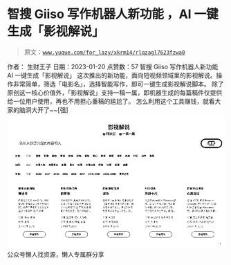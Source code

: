 # 智搜 Giiso 写作机器人新功能 ，AI 一键生成「影视解说」

> 原文：[`www.yuque.com/for_lazy/xkrm14/rlqzagl7623fzwa0`](https://www.yuque.com/for_lazy/xkrm14/rlqzagl7623fzwa0)

<ne-p id="uc3ae1fee" data-lake-id="uc3ae1fee"><ne-text id="u9dd2269c">作者： 生财王子</ne-text></ne-p> <ne-p id="u0298ce6f" data-lake-id="u0298ce6f"><ne-text id="uc349aa6c">日期：2023-01-20</ne-text></ne-p> <ne-p id="u1e6253f2" data-lake-id="u1e6253f2"><ne-text id="u3a37c0a1">点赞数：</ne-text><ne-text id="ud0dc3d6e" ne-bold="true">57</ne-text></ne-p> <ne-hole id="u24b41198" data-lake-id="u24b41198"><ne-card data-card-name="hr" data-card-type="block" id="hLVm9" data-event-boundary="card"><ne-p id="u8d822b02" data-lake-id="u8d822b02"><ne-text id="u136ec0c9">智搜 Giiso 写作机器人新功能 AI 一键生成「影视解说」</ne-text> <ne-text id="u165e7293">这次推出的新功能，面向短视频领域里的影视解说。操作非常简单，筛选「电影名」，选择智能写作，即可一键生成影视解说脚本。</ne-text> <ne-text id="u6c134b26">除了原创这一核心价值外，「影视解说」支持一稿一属，即机器生成的每篇稿件仅提供给一位用户使用，再也不用担心重稿的尴尬了。</ne-text> <ne-text id="uede30210">怎么利用这个工具赚钱，就看大家的脑洞大开了~~[强]</ne-text></ne-p> <ne-p id="u6bc5f381" data-lake-id="u6bc5f381"><ne-card data-card-name="image" data-card-type="inline" id="nTnSJ" data-event-boundary="card">![](img/805954a0bb3f390f382a7586dff37627.png)</ne-card></ne-p> <ne-hole id="u94345bec" data-lake-id="u94345bec"><ne-card data-card-name="hr" data-card-type="block" id="bqapc" data-event-boundary="card"><ne-p id="uf969b211" data-lake-id="uf969b211"><ne-text id="u7f98cd9d">公众号懒人找资源，懒人专属群分享</ne-text></ne-p></ne-card></ne-hole></ne-card></ne-hole>